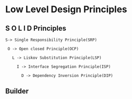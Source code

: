 # Low Level Design Principles 
   
   ## S O L I D  Principles
   
    S-> Single Responsibility Principle(SRP)
   
     O -> Open closed Principle(OCP)
       
       L -> Liskov Substitution Principle(LSP)
         
         I -> Interface Segregation Principle(ISP)
           
           D -> Dependency Inversion Principle(DIP)

   ## Builder 
